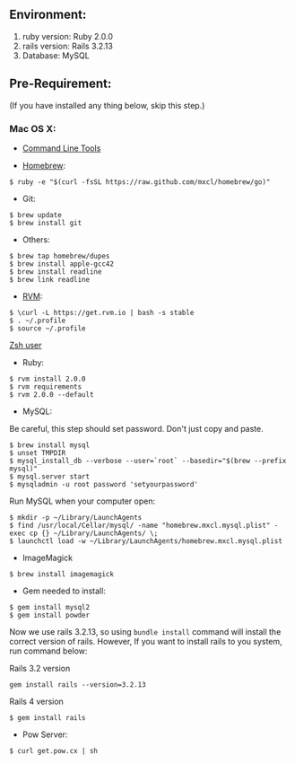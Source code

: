 ## Environment:

1. ruby version: Ruby 2.0.0
2. rails version: Rails 3.2.13
3. Database: MySQL

## Pre-Requirement:

(If you have installed any thing below, skip this step.)

### Mac OS X:

- [Command Line Tools](https://developer.apple.com/downloads/index.action)

- [Homebrew](http://mxcl.github.io/homebrew/):

```
$ ruby -e "$(curl -fsSL https://raw.github.com/mxcl/homebrew/go)"
```

- Git:

```
$ brew update
$ brew install git
```

- Others:

```
$ brew tap homebrew/dupes
$ brew install apple-gcc42
$ brew install readline
$ brew link readline
```

- [RVM](http://rvm.io/):

```
$ \curl -L https://get.rvm.io | bash -s stable
$ . ~/.profile
$ source ~/.profile
```

[Zsh user](http://rvm.io/integration/zsh)

- Ruby:

```
$ rvm install 2.0.0
$ rvm requirements
$ rvm 2.0.0 --default
```

- MySQL:

Be careful, this step should set password. Don't just copy and paste.

```
$ brew install mysql
$ unset TMPDIR
$ mysql_install_db --verbose --user=`root` --basedir="$(brew --prefix mysql)"
$ mysql.server start
$ mysqladmin -u root password 'setyourpassword'
```

Run MySQL when your computer open:
```
$ mkdir -p ~/Library/LaunchAgents
$ find /usr/local/Cellar/mysql/ -name "homebrew.mxcl.mysql.plist" -exec cp {} ~/Library/LaunchAgents/ \;
$ launchctl load -w ~/Library/LaunchAgents/homebrew.mxcl.mysql.plist
```

- ImageMagick

```
$ brew install imagemagick
```

- Gem needed to install:

```
$ gem install mysql2
$ gem install powder
```

Now we use rails 3.2.13, so using `bundle install` command will install the correct version of rails.
However, If you want to install rails to you system, run command below:

Rails 3.2 version

```
gem install rails --version=3.2.13
```

Rails 4 version

```
$ gem install rails
```

- Pow Server:

```
$ curl get.pow.cx | sh
```